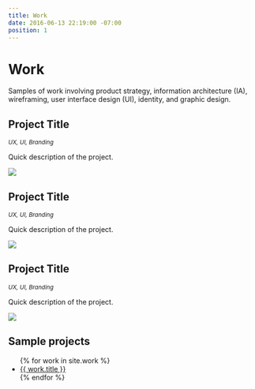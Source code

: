 ```yaml
---
title: Work
date: 2016-06-13 22:19:00 -07:00
position: 1
---
```


<div class="grid">
    <div class="col-1-3">
    	<h1>Work</h1>
		<p>Samples of work involving product strategy, information architecture (IA), wireframing, user interface design (UI), identity, and graphic design.</p>
	</div>
	<div class="col-2-3"></div>
</div>

<div class="grid">
    <div class="col-1-3">
    	<h2>Project Title</h2>
    	<p><em><small>UX, UI, Branding</small></em></p>
    	<p>Quick description of the project.</p>
	</div>
	<div class="col-2-3">
		<p><img src="http://placehold.it/1650x1096"></p>
    </div>
</div>

<div class="grid">
    <div class="col-1-3">
    	<h2>Project Title</h2>
    	<p><em><small>UX, UI, Branding</small></em></p>
    	<p>Quick description of the project.</p>
	</div>
	<div class="col-2-3">
		<p><img src="http://placehold.it/1650x1096"></p>
    </div>
</div>

<div class="grid">
    <div class="col-1-3">
    	<h2>Project Title</h2>
    	<p><em><small>UX, UI, Branding</small></em></p>
    	<p>Quick description of the project.</p>
	</div>
	<div class="col-2-3">
		<p><img src="http://placehold.it/1650x1096"></p>
    </div>
</div>

<h2>Sample projects</h2>
<ul class="workList">
{% for work in site.work %}
  <li><a href="{{ work.url }}" title="{{ work.title }}">{{ work.title }}</a></li>
{% endfor %}
</ul>